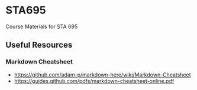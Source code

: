 # STA695
Course Materials for STA 695

## Useful Resources
### Markdown Cheatsheet
+ https://github.com/adam-p/markdown-here/wiki/Markdown-Cheatsheet
+ https://guides.github.com/pdfs/markdown-cheatsheet-online.pdf



